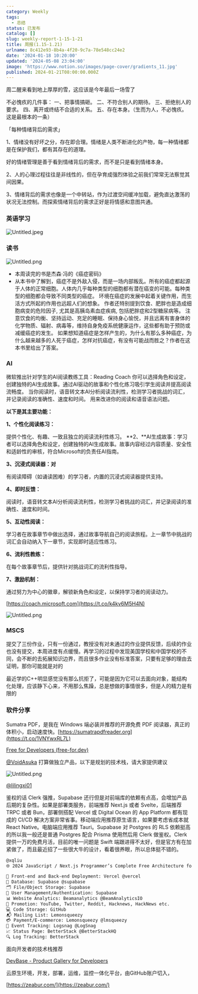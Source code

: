 ```yaml
---
category: Weekly
tags:
  - 总结
status: 已发布
catalog: []
slug: weekly-report-1-15-1-21
title: 周报(1.15-1.21)
urlname: 8c412e93-8b4a-4f20-9c7a-78e548cc24e2
date: '2024-01-18 10:20:00'
updated: '2024-05-08 23:04:00'
image: 'https://www.notion.so/images/page-cover/gradients_11.jpg'
published: 2024-01-21T08:00:00.000Z
---
```


周二醒来看到地上厚厚的雪，这应该是今年最后一场雪了


不必愧疚的几件事：
一、把事情搞砸。
二、不符合别人的期待。
三、拒绝别人的要求。
四、离开或终结不合适的关系。
五、存在本身。（生而为人，不必愧疚。这是最根本的一条）


「每种情绪背后的需求」


1、情绪没有好坏之分，存在即合理。情绪是人类不断进化的产物，每一种情绪都是在保护我们，都有其存在的道理。


好的情绪管理是善于看到情绪背后的需求，而不是只是看到情绪本身。


2、人的心理过程往往是非线性的，但在孕育成强烈体验之前我们常常无法察觉其间因果。


3、情绪背后的需求也像是一个中转站，作为过渡空间缓冲加载，避免直达激荡的状况无法控制。而探索情绪背后的需求正好是将情感和意图共通。


### 英语学习


![Untitled.jpeg](https://prod-files-secure.s3.us-west-2.amazonaws.com/5d24fe63-e567-4804-86f9-9fdc62e13082/faec46dc-9da5-4799-b905-c316418f1168/Untitled.jpeg?X-Amz-Algorithm=AWS4-HMAC-SHA256&X-Amz-Content-Sha256=UNSIGNED-PAYLOAD&X-Amz-Credential=ASIAZI2LB466VR4AZDFC%2F20250401%2Fus-west-2%2Fs3%2Faws4_request&X-Amz-Date=20250401T213424Z&X-Amz-Expires=3600&X-Amz-Security-Token=IQoJb3JpZ2luX2VjEF0aCXVzLXdlc3QtMiJGMEQCIGq5BkI6cJzDhQXuilOa0uj8lBzw5bsPorrF7VeuDqfpAiBAtcpvwzF9r7qFfmhCWr3XQDhyxewSONSDVQrVzN0xeyqIBAjG%2F%2F%2F%2F%2F%2F%2F%2F%2F%2F8BEAAaDDYzNzQyMzE4MzgwNSIMfb3BvbUi3e3Kc%2BPGKtwDhqcfjfOlxvnSQkO6e1r%2BwG1nowKdFMKjwPyTvXWQ1GU876%2ByvWYhcVeQspIUrgeRtcAnh2CogUSGapWPzpoMSwNb3zca1qlWkbgPaiCR6gGqUmvYPeLO1HPR6IW3ijAbxLq%2BtA%2B4Fmfyx2CjJNo7rU4B0IHIhijtJ5IU0DnQAwZZcO6ynskUPLntIEAdb2lJsqD6K3zCMEyInZwOm12LkROlwG%2FQ8t9jQkCvL5M%2FDubedaVT3APpe%2FtQpiStOgU2ddoROZB7yz8Z35upeuK0k3UnBmJAEEQq%2BFBx6yBUH7VJBjc5UjftCvMHzdJt8M7F%2BhylV%2FRGqiTEqo8PIN4%2FvfdZ60TK1YbnC4wcan5J%2F6qG4%2FeDI38OivEPw5B3Y4qnufuRagrsmPYhXIXD79lDGlgO4nXIvg2JtSl3OCQ9XDGFRU3bnKRnxudL6LGgpV11T1xr8wNViMavOIHU1GmXm8tuNqisMiKJQe%2BdG7UeOFhNuUUsl7el%2FXMmC0YuvwFkrgrIM%2FVwoXXvg7JCmUNpHsaVssGuGclPeiltM9emRVN7KicHZSXQ1eIwYLDHF4wjteJtwjlVGx2QS%2BRHyMd4qf%2BiRYBjgmmBdHTJ42gCT44%2Fx3UGpNX4qg7JjS0w96exvwY6pgE4Vl%2Bxq54LepuJPT4sdpS5I02gVmXVY8mrhBt2%2Fh36PS8vtmuPINsJbYTTDhZSjy1sMJJrKB41KY7c59q5gxt7RxvAjP6gJXTSa3XDYB5OAhxMTQLWG%2BAlbXBlMm%2F4AZGgAb5%2BBk2Dm2egqUorY6ximlG5FwLCOmGJcpjwqmp7o%2B7ZVCTS1gBCGOTRU%2Bz%2FFrC6h1QJU8ueX%2FJgAFoea%2BgWV3ShFHW5&X-Amz-Signature=ec4239ff287a6136982b664797b42b5f5d3a7fbfb32e361f3198b4023b859f3c&X-Amz-SignedHeaders=host&x-id=GetObject)


### 读书


![Untitled.png](https://prod-files-secure.s3.us-west-2.amazonaws.com/5d24fe63-e567-4804-86f9-9fdc62e13082/08aff459-da99-4ed5-87c6-1f4c95b62ac3/Untitled.png?X-Amz-Algorithm=AWS4-HMAC-SHA256&X-Amz-Content-Sha256=UNSIGNED-PAYLOAD&X-Amz-Credential=ASIAZI2LB466VR4AZDFC%2F20250401%2Fus-west-2%2Fs3%2Faws4_request&X-Amz-Date=20250401T213424Z&X-Amz-Expires=3600&X-Amz-Security-Token=IQoJb3JpZ2luX2VjEF0aCXVzLXdlc3QtMiJGMEQCIGq5BkI6cJzDhQXuilOa0uj8lBzw5bsPorrF7VeuDqfpAiBAtcpvwzF9r7qFfmhCWr3XQDhyxewSONSDVQrVzN0xeyqIBAjG%2F%2F%2F%2F%2F%2F%2F%2F%2F%2F8BEAAaDDYzNzQyMzE4MzgwNSIMfb3BvbUi3e3Kc%2BPGKtwDhqcfjfOlxvnSQkO6e1r%2BwG1nowKdFMKjwPyTvXWQ1GU876%2ByvWYhcVeQspIUrgeRtcAnh2CogUSGapWPzpoMSwNb3zca1qlWkbgPaiCR6gGqUmvYPeLO1HPR6IW3ijAbxLq%2BtA%2B4Fmfyx2CjJNo7rU4B0IHIhijtJ5IU0DnQAwZZcO6ynskUPLntIEAdb2lJsqD6K3zCMEyInZwOm12LkROlwG%2FQ8t9jQkCvL5M%2FDubedaVT3APpe%2FtQpiStOgU2ddoROZB7yz8Z35upeuK0k3UnBmJAEEQq%2BFBx6yBUH7VJBjc5UjftCvMHzdJt8M7F%2BhylV%2FRGqiTEqo8PIN4%2FvfdZ60TK1YbnC4wcan5J%2F6qG4%2FeDI38OivEPw5B3Y4qnufuRagrsmPYhXIXD79lDGlgO4nXIvg2JtSl3OCQ9XDGFRU3bnKRnxudL6LGgpV11T1xr8wNViMavOIHU1GmXm8tuNqisMiKJQe%2BdG7UeOFhNuUUsl7el%2FXMmC0YuvwFkrgrIM%2FVwoXXvg7JCmUNpHsaVssGuGclPeiltM9emRVN7KicHZSXQ1eIwYLDHF4wjteJtwjlVGx2QS%2BRHyMd4qf%2BiRYBjgmmBdHTJ42gCT44%2Fx3UGpNX4qg7JjS0w96exvwY6pgE4Vl%2Bxq54LepuJPT4sdpS5I02gVmXVY8mrhBt2%2Fh36PS8vtmuPINsJbYTTDhZSjy1sMJJrKB41KY7c59q5gxt7RxvAjP6gJXTSa3XDYB5OAhxMTQLWG%2BAlbXBlMm%2F4AZGgAb5%2BBk2Dm2egqUorY6ximlG5FwLCOmGJcpjwqmp7o%2B7ZVCTS1gBCGOTRU%2Bz%2FFrC6h1QJU8ueX%2FJgAFoea%2BgWV3ShFHW5&X-Amz-Signature=3182b6733e396fa676e3dca2b7dd6de8d704dcd575ff386c237aff4947966d83&X-Amz-SignedHeaders=host&x-id=GetObject)

- 本周读完的书是杰森·冯的《癌症密码》
- 从本书中了解到，癌症不是外敌入侵，而是一场内部叛乱。所有的癌症都起源于人体的正常细胞。人体内几乎每种类型的细胞都有潜在癌变的可能。每种类型的细胞都会导致不同类型的癌症。
环境在癌症的发展中起着关键作用，而生活方式所起的作用也远超人们的想象。
作者还特别提到饮食、肥胖也是造成细胞病变的危险因子, 尤其是高胰岛素血症疾病, 包括肥胖症和2型糖尿病等。
注意饮食的均衡、坚持运动、充足的睡眠、保持身心愉悦，并且远离有害身体的化学物质、辐射、病毒等，维持自身免疫系统健康运作，这些都有助于预防或减缓癌症的发生。
如果想知道癌症是怎样产生的，为什么有那么多种癌症，为什么越来越多的人死于癌症，怎样对抗癌症，有没有可能战而胜之？作者在这本书里给出了答案。

### AI


微软推出针对学生的AI阅读教练工具：Reading Coach
你可以选择角色和设定，创建独特的AI生成故事。通过AI驱动的故事和个性化练习吸引学生阅读并提高阅读流畅度。
当你阅读时，语音转文本AI分析阅读流利性，检测学习者挑战的词汇，并记录阅读的准确性、速度和时间。
用来改进你的阅读和语音语法问题。


**以下是其主要功能：**


**1、个性化阅读练习：**


提供个性化、有趣、一致且独立的阅读流利性练习。
**2、**AI生成故事：学习者可以选择角色和设定，创建独特的AI生成故事。故事内容经过内容质量、安全性和适龄性的审核，符合Microsoft的负责任AI指南。


**3、沉浸式阅读器：对**


有阅读障碍（如诵读困难）的学习者，内置的沉浸式阅读器提供支持。


**4、即时反馈：**


阅读时，语音转文本AI分析阅读流利性，检测学习者挑战的词汇，并记录阅读的准确性、速度和时间。


**5、互动性阅读：**


学习者在故事章节中做出选择，通过故事导航自己的阅读旅程。上一章节中挑战的词汇会自动纳入下一章节，实现即时适应性练习。


**6、流利性教练：**


在每个故事章节后，提供针对挑战词汇的流利性指导。


**7、激励机制：**


通过努力为中心的徽章，解锁新角色和设定，以保持学习者的阅读动力。


[https://coach.microsoft.com](https://t.co/k4kv6M5H4N)


![Untitled.png](https://prod-files-secure.s3.us-west-2.amazonaws.com/5d24fe63-e567-4804-86f9-9fdc62e13082/8f53d036-0cfc-469d-a837-f15107675ae4/Untitled.png?X-Amz-Algorithm=AWS4-HMAC-SHA256&X-Amz-Content-Sha256=UNSIGNED-PAYLOAD&X-Amz-Credential=ASIAZI2LB466VR4AZDFC%2F20250401%2Fus-west-2%2Fs3%2Faws4_request&X-Amz-Date=20250401T213424Z&X-Amz-Expires=3600&X-Amz-Security-Token=IQoJb3JpZ2luX2VjEF0aCXVzLXdlc3QtMiJGMEQCIGq5BkI6cJzDhQXuilOa0uj8lBzw5bsPorrF7VeuDqfpAiBAtcpvwzF9r7qFfmhCWr3XQDhyxewSONSDVQrVzN0xeyqIBAjG%2F%2F%2F%2F%2F%2F%2F%2F%2F%2F8BEAAaDDYzNzQyMzE4MzgwNSIMfb3BvbUi3e3Kc%2BPGKtwDhqcfjfOlxvnSQkO6e1r%2BwG1nowKdFMKjwPyTvXWQ1GU876%2ByvWYhcVeQspIUrgeRtcAnh2CogUSGapWPzpoMSwNb3zca1qlWkbgPaiCR6gGqUmvYPeLO1HPR6IW3ijAbxLq%2BtA%2B4Fmfyx2CjJNo7rU4B0IHIhijtJ5IU0DnQAwZZcO6ynskUPLntIEAdb2lJsqD6K3zCMEyInZwOm12LkROlwG%2FQ8t9jQkCvL5M%2FDubedaVT3APpe%2FtQpiStOgU2ddoROZB7yz8Z35upeuK0k3UnBmJAEEQq%2BFBx6yBUH7VJBjc5UjftCvMHzdJt8M7F%2BhylV%2FRGqiTEqo8PIN4%2FvfdZ60TK1YbnC4wcan5J%2F6qG4%2FeDI38OivEPw5B3Y4qnufuRagrsmPYhXIXD79lDGlgO4nXIvg2JtSl3OCQ9XDGFRU3bnKRnxudL6LGgpV11T1xr8wNViMavOIHU1GmXm8tuNqisMiKJQe%2BdG7UeOFhNuUUsl7el%2FXMmC0YuvwFkrgrIM%2FVwoXXvg7JCmUNpHsaVssGuGclPeiltM9emRVN7KicHZSXQ1eIwYLDHF4wjteJtwjlVGx2QS%2BRHyMd4qf%2BiRYBjgmmBdHTJ42gCT44%2Fx3UGpNX4qg7JjS0w96exvwY6pgE4Vl%2Bxq54LepuJPT4sdpS5I02gVmXVY8mrhBt2%2Fh36PS8vtmuPINsJbYTTDhZSjy1sMJJrKB41KY7c59q5gxt7RxvAjP6gJXTSa3XDYB5OAhxMTQLWG%2BAlbXBlMm%2F4AZGgAb5%2BBk2Dm2egqUorY6ximlG5FwLCOmGJcpjwqmp7o%2B7ZVCTS1gBCGOTRU%2Bz%2FFrC6h1QJU8ueX%2FJgAFoea%2BgWV3ShFHW5&X-Amz-Signature=787aa91191a092af8b9444c0ff7e6e516f2d260697d0650400b15ed6331fe2bc&X-Amz-SignedHeaders=host&x-id=GetObject)


### MSCS


提交了三份作业，只有一份通过，教授没有对未通过的作业提供反馈，后续的作业也没有提交，本周进度有点缓慢。再学习的过程中发现美国学校和中国学校的不同，会不断的去拓展知识边界，而且很多作业没有标准答案，只要有足够的理由去证明，那你可能就是对的


最近学的C++明显感觉没有那么抗拒了，可能是因为它可以去面向对象，能结构化处理，应该静下心来，不用那么焦躁，总是想做的事情很多，但是人的精力是有限的


### 软件分享


Sumatra PDF，是我在 Windows 端必装并推荐的开源免费 PDF 阅读器，真正的体积小，启动速度快。[https://sumatrapdfreader.org](https://t.co/1VNYwxRL7L)


[Free for Developers (free-for.dev)](https://free-for.dev/#/)


[@VoidAsuka](https://twitter.com/VoidAsuka) 打算做独立产品，以下是规划的技术栈，请大家提供建议


![Untitled.png](https://prod-files-secure.s3.us-west-2.amazonaws.com/5d24fe63-e567-4804-86f9-9fdc62e13082/93561a3c-b2bc-4a43-bbc5-67e3f740ed5e/Untitled.png?X-Amz-Algorithm=AWS4-HMAC-SHA256&X-Amz-Content-Sha256=UNSIGNED-PAYLOAD&X-Amz-Credential=ASIAZI2LB466VR4AZDFC%2F20250401%2Fus-west-2%2Fs3%2Faws4_request&X-Amz-Date=20250401T213424Z&X-Amz-Expires=3600&X-Amz-Security-Token=IQoJb3JpZ2luX2VjEF0aCXVzLXdlc3QtMiJGMEQCIGq5BkI6cJzDhQXuilOa0uj8lBzw5bsPorrF7VeuDqfpAiBAtcpvwzF9r7qFfmhCWr3XQDhyxewSONSDVQrVzN0xeyqIBAjG%2F%2F%2F%2F%2F%2F%2F%2F%2F%2F8BEAAaDDYzNzQyMzE4MzgwNSIMfb3BvbUi3e3Kc%2BPGKtwDhqcfjfOlxvnSQkO6e1r%2BwG1nowKdFMKjwPyTvXWQ1GU876%2ByvWYhcVeQspIUrgeRtcAnh2CogUSGapWPzpoMSwNb3zca1qlWkbgPaiCR6gGqUmvYPeLO1HPR6IW3ijAbxLq%2BtA%2B4Fmfyx2CjJNo7rU4B0IHIhijtJ5IU0DnQAwZZcO6ynskUPLntIEAdb2lJsqD6K3zCMEyInZwOm12LkROlwG%2FQ8t9jQkCvL5M%2FDubedaVT3APpe%2FtQpiStOgU2ddoROZB7yz8Z35upeuK0k3UnBmJAEEQq%2BFBx6yBUH7VJBjc5UjftCvMHzdJt8M7F%2BhylV%2FRGqiTEqo8PIN4%2FvfdZ60TK1YbnC4wcan5J%2F6qG4%2FeDI38OivEPw5B3Y4qnufuRagrsmPYhXIXD79lDGlgO4nXIvg2JtSl3OCQ9XDGFRU3bnKRnxudL6LGgpV11T1xr8wNViMavOIHU1GmXm8tuNqisMiKJQe%2BdG7UeOFhNuUUsl7el%2FXMmC0YuvwFkrgrIM%2FVwoXXvg7JCmUNpHsaVssGuGclPeiltM9emRVN7KicHZSXQ1eIwYLDHF4wjteJtwjlVGx2QS%2BRHyMd4qf%2BiRYBjgmmBdHTJ42gCT44%2Fx3UGpNX4qg7JjS0w96exvwY6pgE4Vl%2Bxq54LepuJPT4sdpS5I02gVmXVY8mrhBt2%2Fh36PS8vtmuPINsJbYTTDhZSjy1sMJJrKB41KY7c59q5gxt7RxvAjP6gJXTSa3XDYB5OAhxMTQLWG%2BAlbXBlMm%2F4AZGgAb5%2BBk2Dm2egqUorY6ximlG5FwLCOmGJcpjwqmp7o%2B7ZVCTS1gBCGOTRU%2Bz%2FFrC6h1QJU8ueX%2FJgAFoea%2BgWV3ShFHW5&X-Amz-Signature=5402b041b5a3833ed176b2e957fe1d0cb11c6f63c2c93d70c05c0a0cba686eb3&X-Amz-SignedHeaders=host&x-id=GetObject)


[@lilingxi01](https://twitter.com/lilingxi01)


鉴权的话 Clerk 强推，Supabase 还行但是对前端库的依赖有点高，会增加产品后期的复杂性。如果是部署类服务，前端推荐 Next.js 或者 Svelte，后端推荐 TRPC 或者 Bun，部署侧搭配 Vercel 或 Digital Ocean 的 App Platform 都有现成的 CI/CD 解决方案非常省事。移动端应用推荐原生语言，如果要考虑省成本就 React Native。电脑端应用推荐 Tauri。Supabase 对 Postgres 的 RLS 依赖挺高的所以我一般还是普通 Postgres 配合 Prisma 使用然后用 Clerk 做鉴权。Clerk 提供一万的免费月活，目前的唯一问题是 Swift 端跟进得不太好，但是官方有在加紧做了，而且最近招了一些很大牛的设计，看着很养眼，所以总体挺不错的。


```markdown
@xqliu
🌐 2024 JavaScript / Next.js Programmer’s Complete Free Architecture for solo entrepreneur:

🔧 Front-end and Back-end Deployment: Vercel @vercel
💾 Database: Supabase @supabase
🗂️ File/Object Storage: Supabase
👥 User Management/Authentication: Supabase
📊 Website Analytics: Beamanalytics @BeamAnalyticsIO
📣 Promotion: YouTube, Twitter, Reddit, Hacknews, HackNews etc. 
💻 Code Storage: GitHub
📬 Mailing List: Lemonsqueezy
💳 Payment/E-commerce: Lemonsqueezy @lmsqueezy
📌 Event Tracking: Logsnag @LogSnag
📈 Status Page: BetterStack @BetterStackHQ
🔍 Log Tracking: BetterStack
```


面向开发者的技术栈推荐


[DevBase - Product Gallery for Developers](https://devbase.fyi/)


云原生环境，开发，部署，运维，监控一体化平台，由GitHub账户切入，


[https://zeabur.com/](https://zeabur.com/)

